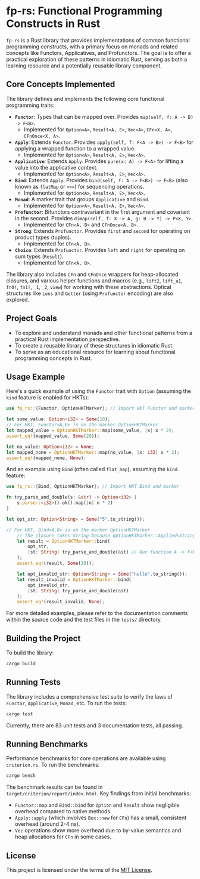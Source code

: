 # fp-rs: Functional Programming Constructs in Rust

`fp-rs` is a Rust library that provides implementations of common functional programming constructs, with a primary focus on monads and related concepts like Functors, Applicatives, and Profunctors. The goal is to offer a practical exploration of these patterns in idiomatic Rust, serving as both a learning resource and a potentially reusable library component.

## Core Concepts Implemented

The library defines and implements the following core functional programming traits:

*   **`Functor`**: Types that can be mapped over. Provides `map(self, f: A -> B) -> F<B>`.
    *   Implemented for `Option<A>`, `Result<A, E>`, `Vec<A>`, `CFn<X, A>`, `CFnOnce<X, A>`.
*   **`Apply`**: Extends `Functor`. Provides `apply(self, f: F<A -> B>) -> F<B>` for applying a wrapped function to a wrapped value.
    *   Implemented for `Option<A>`, `Result<A, E>`, `Vec<A>`.
*   **`Applicative`**: Extends `Apply`. Provides `pure(x: A) -> F<A>` for lifting a value into the applicative context.
    *   Implemented for `Option<A>`, `Result<A, E>`, `Vec<A>`.
*   **`Bind`**: Extends `Apply`. Provides `bind(self, f: A -> F<B>) -> F<B>` (also known as `flatMap` or `>>=`) for sequencing operations.
    *   Implemented for `Option<A>`, `Result<A, E>`, `Vec<A>`.
*   **`Monad`**: A marker trait that groups `Applicative` and `Bind`.
    *   Implemented for `Option<A>`, `Result<A, E>`, `Vec<A>`.
*   **`Profunctor`**: Bifunctors contravariant in the first argument and covariant in the second. Provides `dimap(self, f: X -> A, g: B -> Y) -> P<X, Y>`.
    *   Implemented for `CFn<A, B>` and `CFnOnce<A, B>`.
*   **`Strong`**: Extends `Profunctor`. Provides `first` and `second` for operating on product types (tuples).
    *   Implemented for `CFn<A, B>`.
*   **`Choice`**: Extends `Profunctor`. Provides `left` and `right` for operating on sum types (`Result`).
    *   Implemented for `CFn<A, B>`.

The library also includes `CFn` and `CFnOnce` wrappers for heap-allocated closures, and various helper functions and macros (e.g., `lift2`, `lift_a1`, `fn0!`, `fn1!`, `_1`, `_2`, `view`) for working with these abstractions. Optical structures like `Lens` and `Getter` (using `Profunctor` encoding) are also explored.

## Project Goals
- To explore and understand monads and other functional patterns from a practical Rust implementation perspective.
- To create a reusable library of these structures in idiomatic Rust.
- To serve as an educational resource for learning about functional programming concepts in Rust.

## Usage Example

Here's a quick example of using the `Functor` trait with `Option` (assuming the `kind` feature is enabled for HKTs):

```rust
use fp_rs::{Functor, OptionHKTMarker}; // Import HKT Functor and marker

let some_value: Option<i32> = Some(10);
// For HKT, Functor<A,B> is on the marker OptionHKTMarker
let mapped_value = OptionHKTMarker::map(some_value, |x| x * 2);
assert_eq!(mapped_value, Some(20));

let no_value: Option<i32> = None;
let mapped_none = OptionHKTMarker::map(no_value, |x: i32| x * 2);
assert_eq!(mapped_none, None);
```

And an example using `Bind` (often called `flat_map`), assuming the `kind` feature:

```rust
use fp_rs::{Bind, OptionHKTMarker}; // Import HKT Bind and marker

fn try_parse_and_double(s: &str) -> Option<i32> {
    s.parse::<i32>().ok().map(|n| n * 2)
}

let opt_str: Option<String> = Some("5".to_string());

// For HKT, Bind<A,B> is on the marker OptionHKTMarker
    // The closure takes String because OptionHKTMarker::Applied<String> is Option<String>
    let result = OptionHKTMarker::bind(
        opt_str,
        |st: String| try_parse_and_double(&st) // Our function A -> F<B>
    );
    assert_eq!(result, Some(10));

    let opt_invalid_str: Option<String> = Some("hello".to_string());
    let result_invalid = OptionHKTMarker::bind(
        opt_invalid_str,
        |st: String| try_parse_and_double(&st)
    );
    assert_eq!(result_invalid, None);
```

For more detailed examples, please refer to the documentation comments within the source code and the test files in the `tests/` directory.

## Building the Project

To build the library:
```bash
cargo build
```

## Running Tests

The library includes a comprehensive test suite to verify the laws of `Functor`, `Applicative`, `Monad`, etc. To run the tests:
```bash
cargo test
```
Currently, there are 83 unit tests and 3 documentation tests, all passing.

## Running Benchmarks

Performance benchmarks for core operations are available using `criterion.rs`. To run the benchmarks:
```bash
cargo bench
```
The benchmark results can be found in `target/criterion/report/index.html`.
Key findings from initial benchmarks:
- `Functor::map` and `Bind::bind` for `Option` and `Result` show negligible overhead compared to native methods.
- `Apply::apply` (which involves `Box::new` for `CFn`) has a small, consistent overhead (around 2-4 ns).
- `Vec` operations show more overhead due to by-value semantics and heap allocations for `CFn` in some cases.

## License

This project is licensed under the terms of the [MIT License](./LICENSE).
